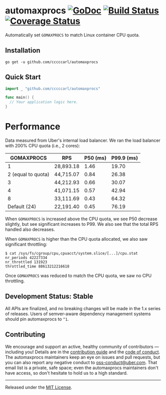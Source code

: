 # automaxprocs [![GoDoc][doc-img]][doc] [![Build Status][ci-img]][ci] [![Coverage Status][cov-img]][cov]

Automatically set `GOMAXPROCS` to match Linux container CPU quota.

## Installation

`go get -u github.com/cccccarl/automaxprocs`

## Quick Start

```go
import _ "github.com/cccccarl/automaxprocs"

func main() {
  // Your application logic here.
}
```

# Performance
Data measured from Uber's internal load balancer. We ran the load balancer with 200% CPU quota (i.e., 2 cores):

| GOMAXPROCS         |  RPS      | P50 (ms) | P99.9 (ms) |
| ------------------ | --------- | -------- | ---------- |
| 1                  | 28,893.18 | 1.46     | 19.70      |
| 2 (equal to quota) | 44,715.07 | 0.84     | 26.38      |
| 3                  | 44,212.93 | 0.66     | 30.07      |
| 4                  | 41,071.15 | 0.57     | 42.94      |
| 8                  | 33,111.69 | 0.43     | 64.32      |
| Default (24)       | 22,191.40 | 0.45     | 76.19      |

When `GOMAXPROCS` is increased above the CPU quota, we see P50 decrease slightly, but see significant increases to P99. We also see that the total RPS handled also decreases.

When `GOMAXPROCS` is higher than the CPU quota allocated, we also saw significant throttling:

```
$ cat /sys/fs/cgroup/cpu,cpuacct/system.slice/[...]/cpu.stat
nr_periods 42227334
nr_throttled 131923
throttled_time 88613212216618
```

Once `GOMAXPROCS` was reduced to match the CPU quota, we saw no CPU throttling.

## Development Status: Stable

All APIs are finalized, and no breaking changes will be made in the 1.x series
of releases. Users of semver-aware dependency management systems should pin
automaxprocs to `^1`.

## Contributing

We encourage and support an active, healthy community of contributors &mdash;
including you! Details are in the [contribution guide](CONTRIBUTING.md) and
the [code of conduct](CODE_OF_CONDUCT.md). The automaxprocs maintainers keep
an eye on issues and pull requests, but you can also report any negative
conduct to oss-conduct@uber.com. That email list is a private, safe space;
even the automaxprocs maintainers don't have access, so don't hesitate to hold
us to a high standard.

<hr>

Released under the [MIT License](LICENSE).

[doc-img]: https://godoc.org/github.com/cccccarl/automaxprocs?status.svg
[doc]: https://godoc.org/github.com/cccccarl/automaxprocs
[ci-img]: https://github.com/uber-go/automaxprocs/actions/workflows/go.yml/badge.svg
[ci]: https://github.com/uber-go/automaxprocs/actions/workflows/go.yml
[cov-img]: https://codecov.io/gh/uber-go/automaxprocs/branch/master/graph/badge.svg
[cov]: https://codecov.io/gh/uber-go/automaxprocs


